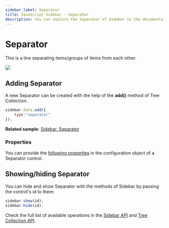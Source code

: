 ```yaml
---
sidebar_label: Separator
title: JavaScript Sidebar - Separator 
description: You can explore the Separator of Sidebar in the documentation of the DHTMLX JavaScript UI library. Browse developer guides and API reference, try out code examples and live demos, and download a free 30-day evaluation version of DHTMLX Suite.
---
```


# Separator

This is a line separating items/groups of items from each other.

![](../assets/sidebar/separator.png)

## Adding Separator

A new Separator can be created with the help of the **add()** method of Tree Collection:

~~~js
sidebar.data.add({
	type:"separator"
});
~~~

**Related sample**: [Sidebar. Separator](https://snippet.dhtmlx.com/aq2l1z5n)

### Properties

You can provide the [following properties](sidebar/api/api_separator_properties.md) in the configuration object of a Separator control.

## Showing/hiding Separator

You can hide and show Separator with the methods of Sidebar by passing the control's id to them:

~~~js
sidebar.show(id);
sidebar.hide(id);
~~~

Check the full list of available operations in the [Sidebar API](sidebar/api/api_overview.md) and [Tree Collection API](tree_collection.md).
